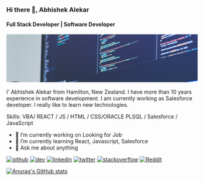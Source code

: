 ### Hi there 👋, Abhishek Alekar
#### Full Stack Developer | Software Developer
![Full Stack Developer | Software Developer](https://github.com/abhishekalekar/abhishekalekar/blob/main/profile-image.jpg)

I' Abhishek Alekar from Hamilton, New Zealand. I have more than 10 years experience in software development. I am currently working as Salesforce developer. I really like to learn new technologies. 



Skills: VBA/ REACT / JS / HTML / CSS/ORACLE PLSQL / Salesforce / JavaScript  

- 🔭 I’m currently working on Looking for Job 
- 🌱 I’m currently learning React, Javascript, Salesforce 
- 💬 Ask me about anything 


[<img src='https://cdn.jsdelivr.net/npm/simple-icons@3.0.1/icons/github.svg' alt='github' height='40'>](https://github.com/abhishekalekar)  [<img src='https://cdn.jsdelivr.net/npm/simple-icons@3.0.1/icons/dev-dot-to.svg' alt='dev' height='40'>](https://dev.to/abhishekalekar)  [<img src='https://cdn.jsdelivr.net/npm/simple-icons@3.0.1/icons/linkedin.svg' alt='linkedin' height='40'>](https://www.linkedin.com/in/abhishekalekar/)  [<img src='https://cdn.jsdelivr.net/npm/simple-icons@3.0.1/icons/twitter.svg' alt='twitter' height='40'>](https://twitter.com/abhishekalekar)  [<img src='https://cdn.jsdelivr.net/npm/simple-icons@3.0.1/icons/stackoverflow.svg' alt='stackoverflow' height='40'>](https://stackoverflow.com/users/3175708)  [<img src='https://cdn.jsdelivr.net/npm/simple-icons@3.0.1/icons/reddit.svg' alt='Reddit' height='40'>](https://www.reddit.com/user/abhishekalekar)  




[![Anurag's GitHub stats](https://github-readme-stats.vercel.app/api?username=abhishekalekar)](https://github.com/anuraghazra/github-readme-stats)
